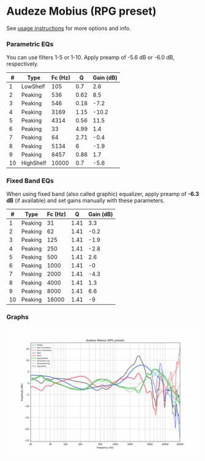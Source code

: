# Audeze Mobius (RPG preset)
See [usage instructions](https://github.com/jaakkopasanen/AutoEq#usage) for more options and info.

### Parametric EQs
You can use filters 1-5 or 1-10. Apply preamp of -5.6 dB or -6.0 dB, respectively.

|   # | Type      |   Fc (Hz) |    Q |   Gain (dB) |
|-----|-----------|-----------|------|-------------|
|   1 | LowShelf  |       105 | 0.7  |         2.6 |
|   2 | Peaking   |       536 | 0.62 |         8.5 |
|   3 | Peaking   |       546 | 0.18 |        -7.2 |
|   4 | Peaking   |      3169 | 1.15 |       -10.2 |
|   5 | Peaking   |      4314 | 0.56 |        11.5 |
|   6 | Peaking   |        33 | 4.99 |         1.4 |
|   7 | Peaking   |        64 | 2.71 |        -0.4 |
|   8 | Peaking   |      5134 | 6    |        -1.9 |
|   9 | Peaking   |      8457 | 0.86 |         1.7 |
|  10 | HighShelf |     10000 | 0.7  |        -5.6 |

### Fixed Band EQs
When using fixed band (also called graphic) equalizer, apply preamp of **-6.3 dB** (if available) and set gains manually with these parameters.

|   # | Type    |   Fc (Hz) |    Q |   Gain (dB) |
|-----|---------|-----------|------|-------------|
|   1 | Peaking |        31 | 1.41 |         3.3 |
|   2 | Peaking |        62 | 1.41 |        -0.2 |
|   3 | Peaking |       125 | 1.41 |        -1.9 |
|   4 | Peaking |       250 | 1.41 |        -2.8 |
|   5 | Peaking |       500 | 1.41 |         2.6 |
|   6 | Peaking |      1000 | 1.41 |        -0   |
|   7 | Peaking |      2000 | 1.41 |        -4.3 |
|   8 | Peaking |      4000 | 1.41 |         1.3 |
|   9 | Peaking |      8000 | 1.41 |         6.6 |
|  10 | Peaking |     16000 | 1.41 |        -9   |

### Graphs
![](./Audeze%20Mobius%20(RPG%20preset).png)
